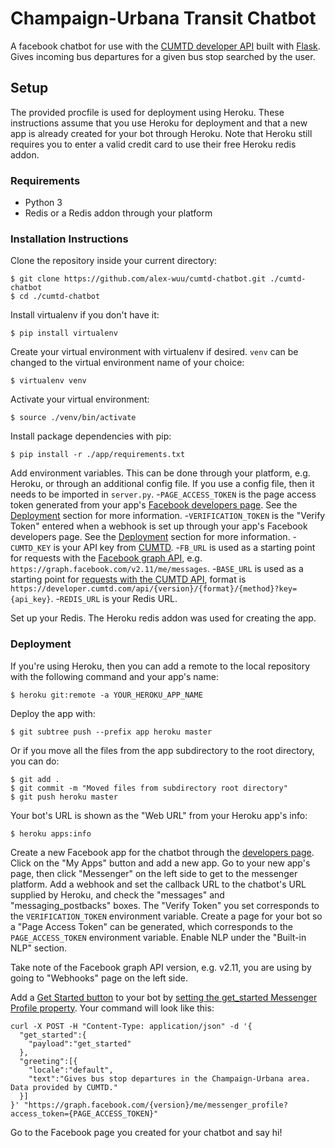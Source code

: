 # Champaign-Urbana Transit Chatbot

A facebook chatbot for use with the [CUMTD developer API](https://developer.cumtd.com/) built with [Flask](https://github.com/pallets/flask). Gives incoming bus departures for a given bus stop searched by the user.

## Setup
The provided procfile is used for deployment using Heroku. These instructions assume that you use Heroku for deployment and that a new app is already created for your bot through Heroku. Note that Heroku still requires you to enter a valid credit card to use their free Heroku redis addon.

### Requirements
- Python 3
- Redis or a Redis addon through your platform

### Installation Instructions
Clone the repository inside your current directory:
```
$ git clone https://github.com/alex-wuu/cumtd-chatbot.git ./cumtd-chatbot
$ cd ./cumtd-chatbot
```

Install virtualenv if you don't have it:
```
$ pip install virtualenv
```

Create your virtual environment with virtualenv if desired. `venv` can be changed to the virtual environment name of your choice:
```
$ virtualenv venv
```

Activate your virtual environment:
```
$ source ./venv/bin/activate
```

Install package dependencies with pip:
```
$ pip install -r ./app/requirements.txt
```

Add environment variables. This can be done through your platform, e.g. Heroku, or through an additional config file. If you use a config file, then it needs to be imported in `server.py`.
-```PAGE_ACCESS_TOKEN``` is the page access token generated from your app's [Facebook developers page](https://developers.facebook.com/). See the [Deployment](#deployment) section for more information.
-```VERIFICATION_TOKEN``` is the "Verify Token" entered when a webhook is set up through your app's Facebook developers page. See the [Deployment](#deployment) section for more information.
-```CUMTD_KEY``` is your API key from [CUMTD](https://developer.cumtd.com/).
-```FB_URL``` is used as a starting point for requests with the [Facebook graph API](https://developers.facebook.com/docs/messenger-platform/send-messages/), e.g. ```https://graph.facebook.com/v2.11/me/messages```.
-```BASE_URL``` is used as a starting point for [requests with the CUMTD API](https://developer.cumtd.com/documentation/v2.2/requests/), format is ```https://developer.cumtd.com/api/{version}/{format}/{method}?key={api_key}```.
-```REDIS_URL``` is your Redis URL.

Set up your Redis. The Heroku redis addon was used for creating the app.

### Deployment
If you're using Heroku, then you can add a remote to the local repository with the following command and your app's name:
```
$ heroku git:remote -a YOUR_HEROKU_APP_NAME
```

Deploy the app with:
```
$ git subtree push --prefix app heroku master
```

Or if you move all the files from the app subdirectory to the root directory, you can do:
```
$ git add .
$ git commit -m "Moved files from subdirectory root directory"
$ git push heroku master
```

Your bot's URL is shown as the "Web URL" from your Heroku app's info:
```
$ heroku apps:info
```

Create a new Facebook app for the chatbot through the [developers page](https://developers.facebook.com/). Click on the "My Apps" button and add a new app. Go to your new app's page, then click "Messenger" on the left side to get to the messenger platform. Add a webhook and set the callback URL to the chatbot's URL supplied by Heroku, and check the "messages" and "messaging_postbacks" boxes. The "Verify Token" you set corresponds to the ```VERIFICATION_TOKEN``` environment variable. Create a page for your bot so a "Page Access Token" can be generated, which corresponds to the ```PAGE_ACCESS_TOKEN``` environment variable. Enable NLP under the "Built-in NLP" section.

Take note of the Facebook graph API version, e.g. v2.11, you are using by going to "Webhooks" page on the left side.

Add a [Get Started button](https://developers.facebook.com/docs/messenger-platform/reference/messenger-profile-api/get-started-button) to your bot by [setting the get_started Messenger Profile property](https://developers.facebook.com/docs/messenger-platform/reference/messenger-profile-api#post). Your command will look like this:
```
curl -X POST -H "Content-Type: application/json" -d '{
  "get_started":{
    "payload":"get_started"
  },
  "greeting":[{
    "locale":"default",
    "text":"Gives bus stop departures in the Champaign-Urbana area. Data provided by CUMTD."
  }]
}' "https://graph.facebook.com/{version}/me/messenger_profile?access_token={PAGE_ACCESS_TOKEN}"
```

Go to the Facebook page you created for your chatbot and say hi!
